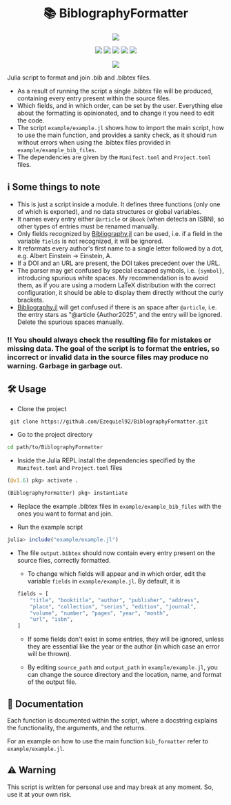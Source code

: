 <div align="center">
    <h1>📚 BiblographyFormatter</h1>
</div>

<p align="center">
    <a href="https://julialang.org"><img src="https://forthebadge.com/images/badges/made-with-julia.svg"></a>
</p>

<p align="center">
        <a href="https://codecov.io/github/Ezequiel92/BiblographyFormatter?branch=main"><img src="https://img.shields.io/codecov/c/github/Ezequiel92/BiblographyFormatter?style=flat&logo=Codecov&labelColor=2B2D2F"></a>
        <a href="https://github.com/Ezequiel92/BiblographyFormatter/actions"><img src="https://img.shields.io/github/workflow/status/Ezequiel92/BiblographyFormatter/Continuous%20integration?style=flat&logo=GitHub&labelColor=2B2D2F"></a>
        <a href="https://github.com/Ezequiel92/BiblographyFormatter/blob/main/LICENSE"><img src="https://img.shields.io/github/license/Ezequiel92/BiblographyFormatter?style=flat&logo=GNU&labelColor=2B2D2F"></a>
        <a href="https://www.codefactor.io/repository/github/ezequiel92/biblographyformatter"><img src="https://img.shields.io/codefactor/grade/github/ezequiel92/biblographyformatter?style=flat&logo=CodeFactor&labelColor=2B2D2F"></a>
      <a href="mailto:elozano@df.uba.ar"><img src="https://img.shields.io/maintenance/yes/2021?style=flat"></a>
</p>

<p align="center">
    <a href="https://open.vscode.dev/Ezequiel92/BiblographyFormatter"><img src="https://open.vscode.dev/badges/open-in-vscode.svg"></a>
</p>

Julia script to format and join .bib and .bibtex files.

- As a result of running the script a single .bibtex file will be produced, containing every entry present within the source files. 
- Which fields, and in which order, can be set by the user. Everything else about the formatting is opinionated, and to change it you need to edit the code.
- The script `example/example.jl` shows how to import the main script, how to use the main function, and provides a sanity check, as it should run without errors when using the .bibtex files provided in `example/example_bib_files`.
- The dependencies are given by the `Manifest.toml` and `Project.toml` files.

## ℹ️ Some things to note

- This is just a script inside a module. It defines three functions (only one of which is exported), and no data structures or global variables.
- It names every entry either `@article` or `@book` (when detects an ISBN), so other types of entries must be renamed manually.
- Only fields recognized by [Bibliography.jl](https://github.com/Humans-of-Julia/Bibliography.jl) can be used, i.e. if a field in the variable `fields` is not recognized, it will be ignored.
- It reformats every author's first name to a single letter followed by a dot, e.g. Albert Einstein -> Einstein, A.
- If a DOI and an URL are present, the DOI takes precedent over the URL.
- The parser may get confused by special escaped symbols, i.e. `{symbol}`, introducing spurious white spaces. My recommendation is to avoid them, as if you are using a modern LaTeX distribution with the correct configuration, it should be able to display them directly without the curly brackets.
- [Bibliography.jl](https://github.com/Humans-of-Julia/Bibliography.jl) will get confused if there is an space after `@article`, i.e. the entry stars as "@article {Author2025", and the entry will be ignored. Delete the spurious spaces manually.

### ‼️ You should always check the resulting file for mistakes or missing data. The goal of the script is to format the entries, so incorrect or invalid data in the source files may produce no warning. Garbage in garbage out.

## 🛠️ Usage

* Clone the project

```
 git clone https://github.com/Ezequiel92/BiblographyFormatter.git
```

* Go to the project directory

```bash
cd path/to/BiblographyFormatter
```

* Inside the Julia REPL install the dependencies specified by the `Manifest.toml` and `Project.toml` files

```julia
(@v1.6) pkg> activate .

(BiblographyFormatter) pkg> instantiate
```

* Replace the example .bibtex files in `example/example_bib_files` with the ones you want to format and join.

* Run the example script

```julia
julia> include("example/example.jl")
```

* The file `output.bibtex` should now contain every entry present on the source files, correctly formatted.

    * To change which fields will appear and in which order, edit the variable `fields` in `example/example.jl`. By default, it is

    ```julia
    fields = [
        "title", "booktitle", "author", "publisher", "address", 
        "place", "collection", "series", "edition", "journal", 
        "volume", "number", "pages", "year", "month",
        "url", "isbn",
    ]
    ```

    * If some fields don't exist in some entries, they will be ignored, unless they are essential like the year or the author (in which case an error will be thrown).

    * By editing `source_path` and `output_path` in `example/example.jl`, you can change the source directory and the location, name, and format of the output file.

## 📘 Documentation

Each function is documented within the script, where a docstring explains the functionality, the arguments, and the returns.

For an example on how to use the main function `bib_formatter` refer to `example/example.jl`.

## ⚠️ Warning

This script is written for personal use and may break at any moment. So, use it at your own risk.
